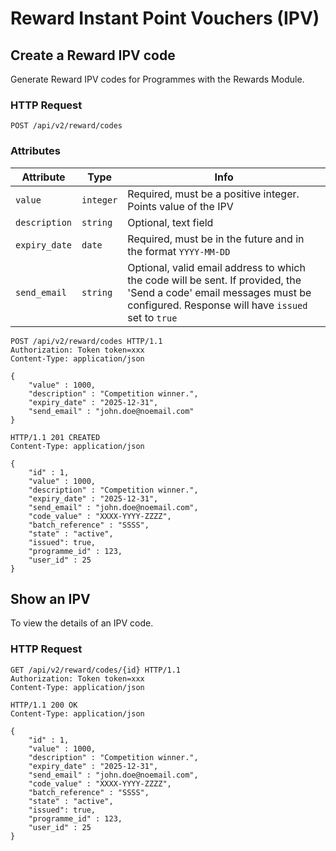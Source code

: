 # Reward Instant Point Vouchers (IPV)

## Create a Reward IPV code

Generate Reward IPV codes for Programmes with the Rewards Module. 

### HTTP Request

```http
POST /api/v2/reward/codes
```

### Attributes

Attribute | Type | Info
--------- | ---- | ----
`value` | `integer` | Required, must be a positive integer. Points value of the IPV
`description` | `string` | Optional, text field
`expiry_date` | `date` | Required, must be in the future and in the format `YYYY-MM-DD`
`send_email` | `string` | Optional, valid email address to which the code will be sent. If provided, the 'Send a code' email messages must be configured. Response will have `issued` set to `true`

```http
POST /api/v2/reward/codes HTTP/1.1
Authorization: Token token=xxx
Content-Type: application/json

{
    "value" : 1000,
    "description" : "Competition winner.",
    "expiry_date" : "2025-12-31",
    "send_email" : "john.doe@noemail.com"
}
```

```http
HTTP/1.1 201 CREATED
Content-Type: application/json

{
    "id" : 1,
    "value" : 1000,
    "description" : "Competition winner.",
    "expiry_date" : "2025-12-31",
    "send_email" : "john.doe@noemail.com",
    "code_value" : "XXXX-YYYY-ZZZZ",
    "batch_reference" : "SSSS",
    "state" : "active",
    "issued": true,
    "programme_id" : 123,
    "user_id" : 25
}
```

## Show an IPV

To view the details of an IPV code.

### HTTP Request

```http
GET /api/v2/reward/codes/{id} HTTP/1.1
Authorization: Token token=xxx
Content-Type: application/json
```

```http
HTTP/1.1 200 OK
Content-Type: application/json

{
    "id" : 1,
    "value" : 1000,
    "description" : "Competition winner.",
    "expiry_date" : "2025-12-31",
    "send_email" : "john.doe@noemail.com",
    "code_value" : "XXXX-YYYY-ZZZZ",
    "batch_reference" : "SSSS",
    "state" : "active",
    "issued": true,
    "programme_id" : 123,
    "user_id" : 25
}
```

